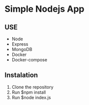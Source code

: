 # Simple Nodejs App

## USE

* Node
* Express
* MongoDB
* Docker
* Docker-compose


## Instalation

1. Clone the repository
1. Run $npm install
1. Run $node index.js